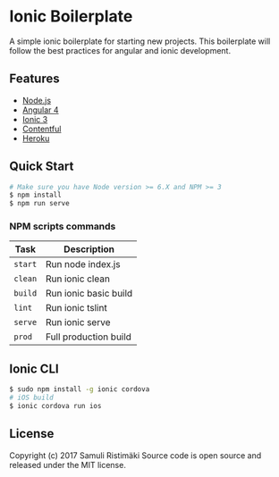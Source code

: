 # Ionic Boilerplate

A simple ionic boilerplate for starting new projects. This boilerplate will follow the best practices for angular and ionic development.

## Features

- [Node.js](https://nodejs.org/)
- [Angular 4](https://angular.io)
- [Ionic 3](http://ionicframework.com/)
- [Contentful](https://www.contentful.com/)
- [Heroku](https://www.heroku.com/)

## Quick Start

```sh
# Make sure you have Node version >= 6.X and NPM >= 3
$ npm install
$ npm run serve
```

### NPM scripts commands

| Task              | Description                                            |
|-------------------|--------------------------------------------------------|
| `start`           | Run node index.js                                      |
| `clean`           | Run ionic clean                                        |
| `build`           | Run ionic basic build                                  |
| `lint`            | Run ionic tslint                                       |
| `serve`           | Run ionic serve                                        |
| `prod`            | Full production build                                  |

## Ionic CLI

```bash
$ sudo npm install -g ionic cordova
# iOS build
$ ionic cordova run ios
```

## License

Copyright (c) 2017 Samuli Ristimäki
Source code is open source and released under the MIT license.
